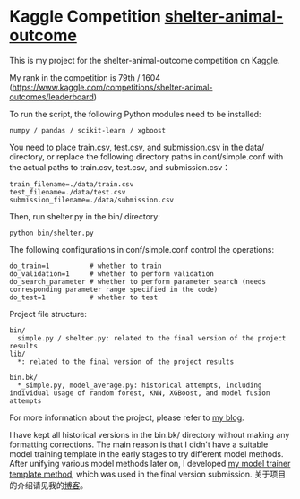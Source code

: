 # Kaggle Competition [shelter-animal-outcome](https://www.kaggle.com/c/shelter-animal-outcomes/leaderboard)

This is my project for the shelter-animal-outcome competition on Kaggle.

My rank in the competition is 79th / 1604 (https://www.kaggle.com/competitions/shelter-animal-outcomes/leaderboard)

To run the script, the following Python modules need to be installed:

    numpy / pandas / scikit-learn / xgboost

You need to place train.csv, test.csv, and submission.csv in the data/ directory,
or replace the following directory paths in conf/simple.conf with the actual paths to train.csv, test.csv, and submission.csv：

    train_filename=./data/train.csv
    test_filename=./data/test.csv
    submission_filename=./data/submission.csv

Then, run shelter.py in the bin/ directory:

    python bin/shelter.py
  
The following configurations in conf/simple.conf control the operations:

    do_train=1          # whether to train
    do_validation=1     # whether to perform validation
    do_search_parameter # whether to perform parameter search (needs corresponding parameter range specified in the code)
    do_test=1           # whether to test

Project file structure:

    bin/
      simple.py / shelter.py: related to the final version of the project results
    lib/
      *: related to the final version of the project results

    bin.bk/
      *_simple.py, model_average.py: historical attempts, including individual usage of random forest, KNN, XGBoost, and model fusion attempts


For more information about the project, please refer to [my blog](https://linpingta.github.io/blog/2016/07/10/kaggle-shelter-animal-outcome/).

I have kept all historical versions in the bin.bk/ directory without making any formatting corrections. The main reason is that I didn't have a suitable model training template in the early stages to try different model methods. After unifying various model methods later on, I developed [my model trainer template method](https://github.com/linpingta/tools/tree/master/model_trainer), which was used in the final version submission.
关于项目的介绍请见我的[博客](https://linpingta.github.io/blog/2016/07/10/kaggle-shelter-animal-outcome/)。
  
